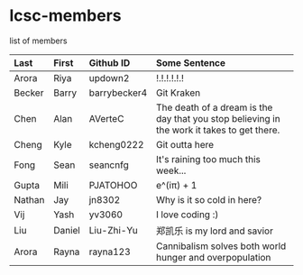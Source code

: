 # lcsc-members
list of members

| Last | First | Github ID | Some Sentence |
| :---      | :---       | :---      | :---          |
| Arora | Riya | updown2 | !.!.!.!.!.! |
| Becker | Barry | barrybecker4 | Git Kraken |
| Chen | Alan | AVerteC | The death of a dream is the day that you stop believing in the work it takes to get there. |
| Cheng | Kyle | kcheng0222 | Git outta here |
| Fong | Sean | seancnfg | It's raining too much this week... |
| Gupta | Mili | PJATOHOO | e^(iπ) + 1 |
| Nathan | Jay | jn8302 | Why is it so cold in here? | 
| Vij | Yash | yv3060 | I love coding :) |
| Liu | Daniel |Liu-Zhi-Yu | 郑凯乐 is my lord and savior |
| Arora | Rayna | rayna123 | Cannibalism solves both world hunger and overpopulation |
